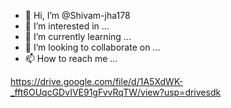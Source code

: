 - 👋 Hi, I’m @Shivam-jha178
- 👀 I’m interested in ...
- 🌱 I’m currently learning ...
- 💞️ I’m looking to collaborate on ...
- 📫 How to reach me ...

<!---
Shivam-jha178/Shivam-jha178 is a ✨ special ✨ repository because its `README.md` (this file) appears on your GitHub profile.
You can click the Preview link to take a look at your changes.
--->
https://drive.google.com/file/d/1A5XdWK-_fft6OUqcGDvIVE91gFvvRqTW/view?usp=drivesdk
